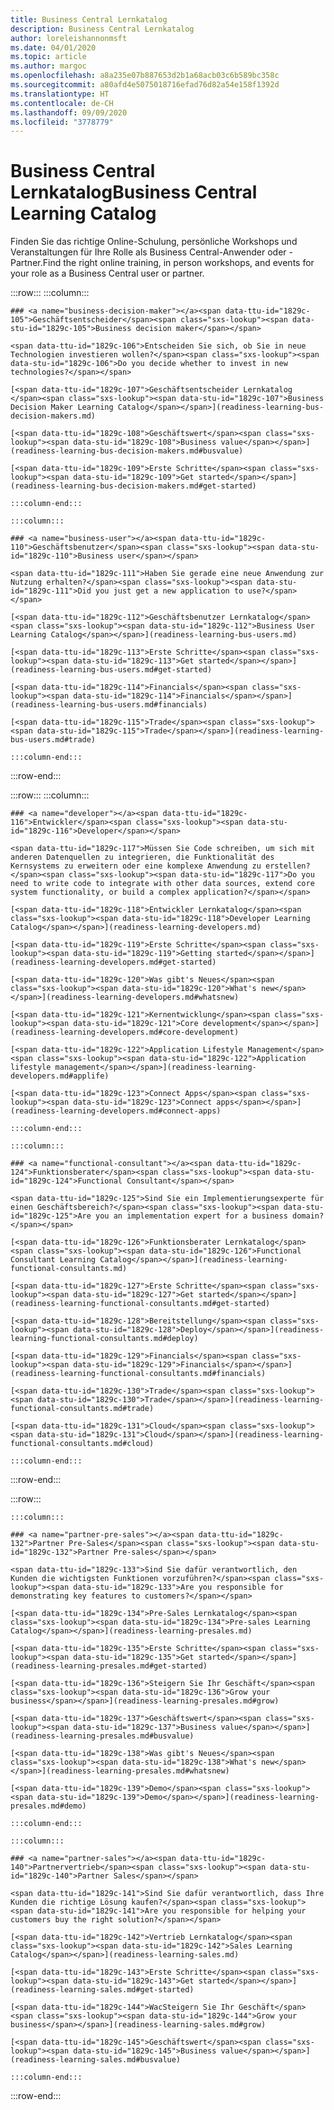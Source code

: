 ```yaml
---
title: Business Central Lernkatalog
description: Business Central Lernkatalog
author: loreleishannonmsft
ms.date: 04/01/2020
ms.topic: article
ms.author: margoc
ms.openlocfilehash: a8a235e07b887653d2b1a68acb03c6b589bc358c
ms.sourcegitcommit: a80afd4e5075018716efad76d82a54e158f1392d
ms.translationtype: HT
ms.contentlocale: de-CH
ms.lasthandoff: 09/09/2020
ms.locfileid: "3778779"
---
```

# <a name="business-central-learning-catalog"></a><span data-ttu-id="1829c-103">Business Central Lernkatalog</span><span class="sxs-lookup"><span data-stu-id="1829c-103">Business Central Learning Catalog</span></span>
<span data-ttu-id="1829c-104">Finden Sie das richtige Online-Schulung, persönliche Workshops und Veranstaltungen für Ihre Rolle als Business Central-Anwender oder -Partner.</span><span class="sxs-lookup"><span data-stu-id="1829c-104">Find the right online training, in person workshops, and events for your role as a Business Central user or partner.</span></span>

:::row:::
    :::column:::

    ### <a name="business-decision-maker"></a><span data-ttu-id="1829c-105">Geschäftsentscheider</span><span class="sxs-lookup"><span data-stu-id="1829c-105">Business decision maker</span></span>

    <span data-ttu-id="1829c-106">Entscheiden Sie sich, ob Sie in neue Technologien investieren wollen?</span><span class="sxs-lookup"><span data-stu-id="1829c-106">Do you decide whether to invest in new technologies?</span></span> 

    [<span data-ttu-id="1829c-107">Geschäftsentscheider Lernkatalog </span><span class="sxs-lookup"><span data-stu-id="1829c-107">Business Decision Maker Learning Catalog</span></span>](readiness-learning-bus-decision-makers.md)

    [<span data-ttu-id="1829c-108">Geschäftswert</span><span class="sxs-lookup"><span data-stu-id="1829c-108">Business value</span></span>](readiness-learning-bus-decision-makers.md#busvalue)

    [<span data-ttu-id="1829c-109">Erste Schritte</span><span class="sxs-lookup"><span data-stu-id="1829c-109">Get started</span></span>](readiness-learning-bus-decision-makers.md#get-started)

    :::column-end:::

    :::column:::

    ### <a name="business-user"></a><span data-ttu-id="1829c-110">Geschäftsbenutzer</span><span class="sxs-lookup"><span data-stu-id="1829c-110">Business user</span></span>

    <span data-ttu-id="1829c-111">Haben Sie gerade eine neue Anwendung zur Nutzung erhalten?</span><span class="sxs-lookup"><span data-stu-id="1829c-111">Did you just get a new application to use?</span></span> 

    [<span data-ttu-id="1829c-112">Geschäftsbenutzer Lernkatalog</span><span class="sxs-lookup"><span data-stu-id="1829c-112">Business User Learning Catalog</span></span>](readiness-learning-bus-users.md)

    [<span data-ttu-id="1829c-113">Erste Schritte</span><span class="sxs-lookup"><span data-stu-id="1829c-113">Get started</span></span>](readiness-learning-bus-users.md#get-started)

    [<span data-ttu-id="1829c-114">Financials</span><span class="sxs-lookup"><span data-stu-id="1829c-114">Financials</span></span>](readiness-learning-bus-users.md#financials)

    [<span data-ttu-id="1829c-115">Trade</span><span class="sxs-lookup"><span data-stu-id="1829c-115">Trade</span></span>](readiness-learning-bus-users.md#trade)

    :::column-end:::

:::row-end:::

:::row:::
    :::column:::

    ### <a name="developer"></a><span data-ttu-id="1829c-116">Entwickler</span><span class="sxs-lookup"><span data-stu-id="1829c-116">Developer</span></span>

    <span data-ttu-id="1829c-117">Müssen Sie Code schreiben, um sich mit anderen Datenquellen zu integrieren, die Funktionalität des Kernsystems zu erweitern oder eine komplexe Anwendung zu erstellen?</span><span class="sxs-lookup"><span data-stu-id="1829c-117">Do you need to write code to integrate with other data sources, extend core system functionality, or build a complex application?</span></span>

    [<span data-ttu-id="1829c-118">Entwickler Lernkatalog</span><span class="sxs-lookup"><span data-stu-id="1829c-118">Developer Learning Catalog</span></span>](readiness-learning-developers.md)

    [<span data-ttu-id="1829c-119">Erste Schritte</span><span class="sxs-lookup"><span data-stu-id="1829c-119">Getting started</span></span>](readiness-learning-developers.md#get-started)

    [<span data-ttu-id="1829c-120">Was gibt's Neues</span><span class="sxs-lookup"><span data-stu-id="1829c-120">What's new</span></span>](readiness-learning-developers.md#whatsnew)

    [<span data-ttu-id="1829c-121">Kernentwicklung</span><span class="sxs-lookup"><span data-stu-id="1829c-121">Core development</span></span>](readiness-learning-developers.md#core-development)

    [<span data-ttu-id="1829c-122">Application Lifestyle Management</span><span class="sxs-lookup"><span data-stu-id="1829c-122">Application lifestyle management</span></span>](readiness-learning-developers.md#applife)

    [<span data-ttu-id="1829c-123">Connect Apps</span><span class="sxs-lookup"><span data-stu-id="1829c-123">Connect apps</span></span>](readiness-learning-developers.md#connect-apps)

    :::column-end:::

    :::column:::

    ### <a name="functional-consultant"></a><span data-ttu-id="1829c-124">Funktionsberater</span><span class="sxs-lookup"><span data-stu-id="1829c-124">Functional Consultant</span></span>
    
    <span data-ttu-id="1829c-125">Sind Sie ein Implementierungsexperte für einen Geschäftsbereich?</span><span class="sxs-lookup"><span data-stu-id="1829c-125">Are you an implementation expert for a business domain?</span></span> 

    [<span data-ttu-id="1829c-126">Funktionsberater Lernkatalog</span><span class="sxs-lookup"><span data-stu-id="1829c-126">Functional Consultant Learning Catalog</span></span>](readiness-learning-functional-consultants.md)

    [<span data-ttu-id="1829c-127">Erste Schritte</span><span class="sxs-lookup"><span data-stu-id="1829c-127">Get started</span></span>](readiness-learning-functional-consultants.md#get-started)

    [<span data-ttu-id="1829c-128">Bereitstellung</span><span class="sxs-lookup"><span data-stu-id="1829c-128">Deploy</span></span>](readiness-learning-functional-consultants.md#deploy)

    [<span data-ttu-id="1829c-129">Financials</span><span class="sxs-lookup"><span data-stu-id="1829c-129">Financials</span></span>](readiness-learning-functional-consultants.md#financials)

    [<span data-ttu-id="1829c-130">Trade</span><span class="sxs-lookup"><span data-stu-id="1829c-130">Trade</span></span>](readiness-learning-functional-consultants.md#trade)

    [<span data-ttu-id="1829c-131">Cloud</span><span class="sxs-lookup"><span data-stu-id="1829c-131">Cloud</span></span>](readiness-learning-functional-consultants.md#cloud)

    :::column-end:::

:::row-end:::

:::row:::

    :::column:::

    ### <a name="partner-pre-sales"></a><span data-ttu-id="1829c-132">Partner Pre-Sales</span><span class="sxs-lookup"><span data-stu-id="1829c-132">Partner Pre-sales</span></span>

    <span data-ttu-id="1829c-133">Sind Sie dafür verantwortlich, den Kunden die wichtigsten Funktionen vorzuführen?</span><span class="sxs-lookup"><span data-stu-id="1829c-133">Are you responsible for demonstrating key features to customers?</span></span> 

    [<span data-ttu-id="1829c-134">Pre-Sales Lernkatalog</span><span class="sxs-lookup"><span data-stu-id="1829c-134">Pre-sales Learning Catalog</span></span>](readiness-learning-presales.md)

    [<span data-ttu-id="1829c-135">Erste Schritte</span><span class="sxs-lookup"><span data-stu-id="1829c-135">Get started</span></span>](readiness-learning-presales.md#get-started)

    [<span data-ttu-id="1829c-136">Steigern Sie Ihr Geschäft</span><span class="sxs-lookup"><span data-stu-id="1829c-136">Grow your business</span></span>](readiness-learning-presales.md#grow)

    [<span data-ttu-id="1829c-137">Geschäftswert</span><span class="sxs-lookup"><span data-stu-id="1829c-137">Business value</span></span>](readiness-learning-presales.md#busvalue)

    [<span data-ttu-id="1829c-138">Was gibt's Neues</span><span class="sxs-lookup"><span data-stu-id="1829c-138">What's new</span></span>](readiness-learning-presales.md#whatsnew)

    [<span data-ttu-id="1829c-139">Demo</span><span class="sxs-lookup"><span data-stu-id="1829c-139">Demo</span></span>](readiness-learning-presales.md#demo)

    :::column-end:::

    :::column:::

    ### <a name="partner-sales"></a><span data-ttu-id="1829c-140">Partnervertrieb</span><span class="sxs-lookup"><span data-stu-id="1829c-140">Partner Sales</span></span>

    <span data-ttu-id="1829c-141">Sind Sie dafür verantwortlich, dass Ihre Kunden die richtige Lösung kaufen?</span><span class="sxs-lookup"><span data-stu-id="1829c-141">Are you responsible for helping your customers buy the right solution?</span></span> 

    [<span data-ttu-id="1829c-142">Vertrieb Lernkatalog</span><span class="sxs-lookup"><span data-stu-id="1829c-142">Sales Learning Catalog</span></span>](readiness-learning-sales.md)

    [<span data-ttu-id="1829c-143">Erste Schritte</span><span class="sxs-lookup"><span data-stu-id="1829c-143">Get started</span></span>](readiness-learning-sales.md#get-started)

    [<span data-ttu-id="1829c-144">WacSteigern Sie Ihr Geschäft</span><span class="sxs-lookup"><span data-stu-id="1829c-144">Grow your business</span></span>](readiness-learning-sales.md#grow)

    [<span data-ttu-id="1829c-145">Geschäftswert</span><span class="sxs-lookup"><span data-stu-id="1829c-145">Business value</span></span>](readiness-learning-sales.md#busvalue)

    :::column-end:::

:::row-end:::
